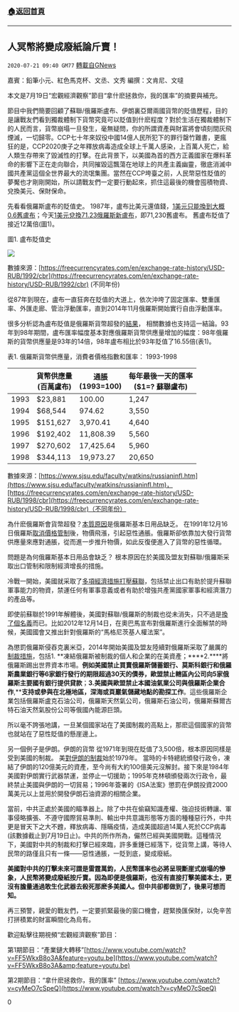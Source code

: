 ###  [:house:返回首頁](https://github.com/ourhimalayas/txt)
---

## 人冥幣將變成廢紙論斤賣！
`2020-07-21 09:40 GM77` [轉載自GNews](https://gnews.org/zh-hant/271510/)

嘉賓：鉛筆小元、紅色馬克杯、文丞、文秀
編撰：文肯尼、文噠

本文是7月19日“宏觀經濟觀察”節目“拿什麽拯救你，我的匯率”的摘要與補充。



節目中我們簡要回顧了蘇聯/俄羅斯盧布、伊朗裏亞爾兩國貨幣的貶值歷程，目的是讓戰友們看到獨裁體制下貨幣究竟可以貶值到什麽程度？對於生活在獨裁體制下的人民而言，貨幣崩塌一旦發生，毫無疑問，你的所謂資產與財富將會頃刻間灰飛煙滅，一切歸零。CCP七十年來奴役中國14億人民所犯下的罪行罄竹難書，更瘋狂的是，CCP2020庚子之年釋放病毒造成全球上千萬人感染，上百萬人死亡，給人類生存帶來了毀滅性的打擊。在此背景下，以美國為首的西方正義國家在爆料革命的影響下正在走向聯合，共同摧毀這飄蕩在地球上的共產主義幽靈，徹底消滅中國共產黨這個全世界最大的流氓集團。當然在CCP垮臺之前，人民幣惡性貶值的夢魘也才剛剛開始，所以請戰友們一定要行動起來，抓住這最後的機會囤積物資、兌換美元、保財保命。

先看看俄羅斯盧布的貶值史。 1987年，盧布比美元還值錢，[1美元只能換到大概0.6舊盧布](http://www.dunjiaodu.com/daguo/2019-08-05/5144.html)；今天[1美元兌換71.23俄羅斯新盧布](https://freecurrencyrates.com/en/exchange-rate-history/USD-RUB/2020/cbr)，即71,230舊盧布。 舊盧布貶值了接近12萬倍(圖1)。

圖1. 盧布貶值史

![](https://s3.amazonaws.com/gnews-media-offload/wp-content/uploads/2020/07/21093029/1-67.jpg)

數據來源：[https://freecurrencyrates.com/en/exchange-rate-history/USD-RUB/1992/cbr](https://freecurrencyrates.com/en/exchange-rate-history/USD-RUB/1992/cbr) (不同年份)

從87年到現在，盧布一直狂奔在貶值的大道上，依次沖垮了固定匯率、雙重匯率、外匯走廊、管治浮動匯率，直到2014年11月俄羅斯開始實行自由浮動匯率。

很多分析認為盧布貶值是俄羅斯貨幣超發的[結果](http://www.dunjiaodu.com/daguo/2019-08-05/5144.html)， 相關數據也支持這一結論。93年到98年期間，盧布匯率幅度基本對應俄羅斯貨幣供應量增加的幅度：98年俄羅斯的貨幣供應量是93年的14倍，98年盧布相比於93年貶值了16.55倍(表1)。

表1. 俄羅斯貨幣供應量，消費者價格指數和匯率： 1993-1998


|   | 貨幣供應量<br>(百萬盧布) | 通脹<br>(1993=100) | 每年最後一天的匯率<br>($1=? 蘇聯盧布) |
| --- | --- | --- | --- |
| 1993 | $23,881 | 100.00 | 1,247 |
| 1994 | $68,544 | 974.62 | 3,550 |
| 1995 | $151,627 | 3,970.41 | 4,640 |
| 1996 | $192,402 | 11,808.39 | 5,560 |
| 1997 | $270,602 | 17,425.64 | 5,960 |
| 1998 | $344,113 | 19,973.27 | 20,650 |


數據來源：[https://www.sjsu.edu/faculty/watkins/russianinfl.htm](https://www.sjsu.edu/faculty/watkins/russianinfl.htm)，[https://freecurrencyrates.com/en/exchange-rate-history/USD-RUB/1998/cbr](https://freecurrencyrates.com/en/exchange-rate-history/USD-RUB/1998/cbr)（不同年份）

為什麽俄羅斯會貨幣超發？[本質原因](https://jsis.washington.edu/wordpress/wp-content/uploads/2018/02/Russia_Yeltsin_Years_ii.pdf)是俄羅斯基本日用品缺乏。 在1991年12月16日俄羅斯[取消價格管制](https://www.washingtonpost.com/archive/politics/1991/12/07/russian-price-controls-ending-dec-16/6a7efb10-53d5-4da1-a823-a3a0dc496016/)後，物價飛漲，引起惡性通脹。俄羅斯卻依靠加大發行貨幣供應量來應對通脹，從而進一步推升物價，如此反復便進入了貨幣的惡性循環。

問題是為何俄羅斯基本日用品會缺乏？ 根本原因在於美國及盟友對蘇聯/俄羅斯采取出口管制和限制經濟增長的措施。

冷戰一開始，美國就采取了[多項經濟措施打壓蘇聯](http://www.iwep.org.cn/xscg/xscg_lwybg/201805/t20180517_4256808.shtml)，包括禁止出口有助於提升蘇聯軍事能力的物資，禁運任何有軍事意義或者有助於增強共產黨國家軍事和經濟潛力的產品等。

即使前蘇聯於1991年解體後，美國對蘇聯/俄羅斯的制裁也從未消失，只不過是[換了個名義](https://www.npr.org/2017/07/21/538086476/u-s-sanctions-against-russia-never-go-away-they-just-evolve)而已。比如2012年12月14日，在奧巴馬宣布對俄羅斯進行全面解禁的時候，美國國會又推出針對俄羅斯的“馬格尼茨基人權法案”。

為懲罰俄羅斯侵吞克裏米亞，2014年開始美國及盟友陸續對俄羅斯采取了嚴厲的[制裁措施](https://2newcenturynet.blogspot.com/2020/07/blog-post_26.html)，包括1. **凍結俄羅斯被制裁的個人和企業的在美資產；****2.****將俄羅斯踢出世界資本市場。**例如美國禁止買賣俄羅斯儲蓄銀行、莫斯科銀行和俄羅斯農業銀行等6家銀行發行的期限超過30天的債券，歐盟禁止轄區內公司向5家俄羅斯主要國有銀行提供貸款**；****3.****美國與歐盟禁止本國****油氣業公司與俄羅斯企業合作****,****支持或參與在北極地區，深海或頁巖氣儲藏地點的勘探工作**。這些俄羅斯企業包括俄羅斯盧克石油公司，俄羅斯天然氣公司，俄羅斯石油公司，俄羅斯蘇爾古特石油天然氣股份公司等俄國內能源巨頭。

所以毫不誇張地講，一旦某個國家站在了美國制裁的高點上，那麽這個國家的貨幣也就站在了惡性貶值的懸崖邊上。

另一個例子是伊朗。伊朗的貨幣 從1971年到現在貶值了3,500倍，根本原因同樣是受到美國的制裁。 美[對伊朗的制裁](https://en.wikipedia.org/wiki/United_States_sanctions_against_Iran)始於1979年。 當時的卡特總統頒發行政令，凍結了伊朗的120億美元的資產，至今尚有大約100億美元沒解封。接下來是1984年美國對伊朗實行武器禁運，並停止一切援助；1995年克林頓頒發兩次行政令，最終禁止美國與伊朗的一切貿易；1996年簽署的《ISA法案》懲罰在伊朗投資2000萬美元以上並用於開發伊朗石油資源的相關企業。

當前，中共正處於美國的瞄準器上。除了中共在偷竊知識產權、強迫技術轉讓、軍事侵略擴張、不遵守國際貿易準則、輸出中共意識形態等方面的種種惡行外，中共更是冒天下之大不韙，釋放病毒、隱瞞疫情，造成美國超過14萬人死於CCP病毒 (該數據截止到7月19日止)。中共的所作所為，儼然已經與美國開戰。這種情況下，美國對中共的制裁和打擊已經來臨，許多重錘已經落下，從貨幣上講，等待人民幣的路僅且只有一條——惡性通脹，一貶到底，變成廢紙。

**美國對中共的打擊未來可謂是雷霆萬鈞，人民幣匯率也必將呈現斷崖式崩塌的慘象，人民幣將變成廢紙按斤賣。因為即便是俄羅斯，也沒有直接打擊美國本土，更沒有膽量通過敢生化武器去殺死那麽多美國人。但中共卻都做到了，後果可想而知。**

再三預警，親愛的戰友們，一定要抓緊最後的窗口機會，趕緊換匯保財，以免辛苦打拼積累的財富瞬間化為烏有。

歡迎點擊往期視頻“宏觀經濟觀察”節目：

第1期節目：“產業鏈大轉移”[https://www.youtube.com/watch?v=FF5WkxB8o3A&feature=youtu.be](https://www.youtube.com/watch?v=FF5WkxB8o3A&amp;feature=youtu.be)

第2期節目：“拿什麽拯救你，我的匯率” [https://www.youtube.com/watch?v=cyMeO7cSpeQ](https://www.youtube.com/watch?v=cyMeO7cSpeQ)

0
